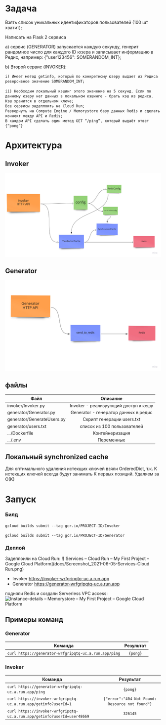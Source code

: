# Задача
Взять список уникальных идентификаторов пользователей (100 шт хватит);

Написать на Flask 2 сервиса

a) сервис (GENERATOR) запускается каждую секунду, генерит рандомное число для каждого ID юзера и записывает информацию в Редис, например: {"user123456": SOMERANDOM_INT};

b) Второй сервис (INVOKER):

    i) Имеет метод getinfo, который по конкретному юзеру выдает из Редиса реверсивное значение SOMERANDOM_INT;
    
    ii) Необходим локальный кэшинг этого значение на 5 секунд. Если по данному юзеру нет данных в локальном кэшинге - брать кэш из редиса. Кэш хранится в отдельном ключе;
    Все сервисы задеплоить на Cloud Run;
    Развернуть на Compute Engine / Memorystore базу данных Redis и сделать коннект между API и Redis;
    В каждом API сделать один метод GET “/ping”, который выдаёт ответ {“pong”}

# Архитектура
## Invoker
![Invoker](docs/Concept-Map-invoker.jpg)
## Generator
![Generator](docs/Concept-Map-generator.jpg)
## файлы
| Файл        | Описание        |
| ------------- |:-------------:|
| invoker/Invoker.py      | Invoker - реализуующий доступ к кешу |
| generator/Generator.py      | Generator - генератор данных в редис      |
| generator/GenerateUsers.py | Скрипт генерации users.txt      |
| generator/users.txt | список из 100 пользователей      |
| .../Dockerfile | Контейнеризация      |
| .../.env | Переменные      |

## Локальный synchronized cache
Для оптимального удаления истекщих ключей взяли OrderedDict, 
т.к. K истекщих ключей всегда будут занимать K первых позиций. Удаляем за O(K)  

# Запуск
### Билд
```gcloud builds submit --tag gcr.io/PROJECT-ID/Invoker```

```gcloud builds submit --tag gcr.io/PROJECT-ID/Generator```
### Деплой
Задеплоили на Cloud Run:
![ Services – Cloud Run – My First Project – Google Cloud Platform](docs/Screenshot_2021-06-05-Services-Cloud Run.png)
- Invoker https://invoker-wrfgripqtq-uc.a.run.app
- Generator https://generator-wrfgripqtq-uc.a.run.app

подняли Redis и создали Serverless VPC access:
![Instance-details – Memorystore – My First Project – Google Cloud Platform](docs/Screenshot_2021-06-06-Instance-details.png)
## Примеры команд
### Generator
| Команда        | Результат        |
| ------------- |:-------------:|
| ```curl https://generator-wrfgripqtq-uc.a.run.app/ping```     | ```{pong}``` |
  
### Invoker
| Команда        | Результат        |
| ------------- |:-------------:|
| ```curl https://generator-wrfgripqtq-uc.a.run.app/ping```     | ```{pong}``` |
| ```curl https://invoker-wrfgripqtq-uc.a.run.app/getinfo?userId=1```     | ```{"error":"404 Not Found: Resource not found"}``` |
| ```curl https://invoker-wrfgripqtq-uc.a.run.app/getinfo?userId=user48669```     | ```326145``` |